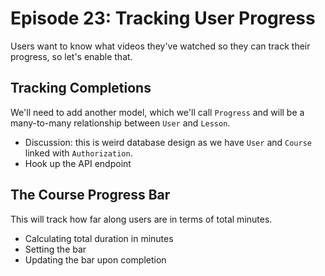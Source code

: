 # Episode 23: Tracking User Progress
Users want to know what videos they've watched so they can track their progress, so let's enable that.

## Tracking Completions
We'll need to add another model, which we'll call `Progress` and will be a many-to-many relationship between `User` and `Lesson`.

 - Discussion: this is weird database design as we have `User` and `Course` linked with `Authorization`.
 - Hook up the API endpoint

## The Course Progress Bar
This will track how far along users are in terms of total minutes.

 - Calculating total duration in minutes
 - Setting the bar
 - Updating the bar upon completion

